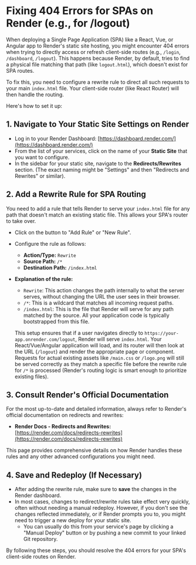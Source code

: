 # Fixing 404 Errors for SPAs on Render (e.g., for /logout)

When deploying a Single Page Application (SPA) like a React, Vue, or Angular app to Render's static site hosting, you might encounter 404 errors when trying to directly access or refresh client-side routes (e.g., `/login`, `/dashboard`, `/logout`). This happens because Render, by default, tries to find a physical file matching that path (like `logout.html`), which doesn't exist for SPA routes.

To fix this, you need to configure a rewrite rule to direct all such requests to your main `index.html` file. Your client-side router (like React Router) will then handle the routing.

Here's how to set it up:

## 1. Navigate to Your Static Site Settings on Render

*   Log in to your Render Dashboard: [https://dashboard.render.com/](https://dashboard.render.com/)
*   From the list of your services, click on the name of your **Static Site** that you want to configure.
*   In the sidebar for your static site, navigate to the **Redirects/Rewrites** section. (The exact naming might be "Settings" and then "Redirects and Rewrites" or similar).

## 2. Add a Rewrite Rule for SPA Routing

You need to add a rule that tells Render to serve your `index.html` file for any path that doesn't match an existing static file. This allows your SPA's router to take over.

*   Click on the button to "Add Rule" or "New Rule".
*   Configure the rule as follows:
    *   **Action/Type:** `Rewrite`
    *   **Source Path:** `/*`
    *   **Destination Path:** `/index.html`

*   **Explanation of the rule:**
    *   `Rewrite`: This action changes the path internally to what the server serves, without changing the URL the user sees in their browser.
    *   `/*`: This is a wildcard that matches all incoming request paths.
    *   `/index.html`: This is the file that Render will serve for any path matched by the source. All your application code is typically bootstrapped from this file.

    This setup ensures that if a user navigates directly to `https://your-app.onrender.com/logout`, Render will serve `index.html`. Your React/Vue/Angular application will load, and its router will then look at the URL (`/logout`) and render the appropriate page or component. Requests for actual existing assets like `/main.css` or `/logo.png` will still be served correctly as they match a specific file before the rewrite rule for `/*` is processed (Render's routing logic is smart enough to prioritize existing files).

## 3. Consult Render's Official Documentation

For the most up-to-date and detailed information, always refer to Render's official documentation on redirects and rewrites:

*   **Render Docs - Redirects and Rewrites:** [https://render.com/docs/redirects-rewrites](https://render.com/docs/redirects-rewrites)

This page provides comprehensive details on how Render handles these rules and any other advanced configurations you might need.

## 4. Save and Redeploy (If Necessary)

*   After adding the rewrite rule, make sure to **save** the changes in the Render dashboard.
*   In most cases, changes to redirect/rewrite rules take effect very quickly, often without needing a manual redeploy. However, if you don't see the changes reflected immediately, or if Render prompts you to, you might need to trigger a new deploy for your static site.
    *   You can usually do this from your service's page by clicking a "Manual Deploy" button or by pushing a new commit to your linked Git repository.

By following these steps, you should resolve the 404 errors for your SPA's client-side routes on Render.
